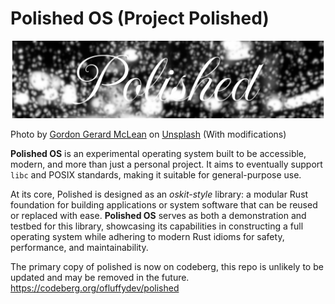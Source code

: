 # Polished OS (Project Polished)

![Polished OS Logo](./polished-banner.png)

Photo by <a href="https://unsplash.com/@lifelivedinmono?utm_content=creditCopyText&utm_medium=referral&utm_source=unsplash">Gordon Gerard McLean</a> on <a href="https://unsplash.com/photos/a-window-with-rain-drops-on-it-ual-ZkL2IXQ?utm_content=creditCopyText&utm_medium=referral&utm_source=unsplash">Unsplash</a> (With modifications)

**Polished OS** is an experimental operating system built to be accessible, modern, and more than just a personal project. It aims to eventually support `libc` and POSIX standards, making it suitable for general-purpose use.

At its core, Polished is designed as an *oskit-style* library: a modular Rust foundation for building applications or system software that can be reused or replaced with ease. **Polished OS** serves as both a demonstration and testbed for this library, showcasing its capabilities in constructing a full operating system while adhering to modern Rust idioms for safety, performance, and maintainability.

The primary copy of polished is now on codeberg, this repo is unlikely to be updated and may be removed in the future.
https://codeberg.org/ofluffydev/polished
